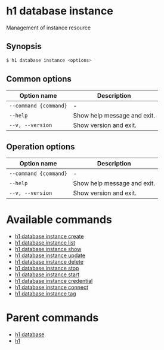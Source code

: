 
# h1 database instance

Management of instance resource

## Synopsis

```bash
$ h1 database instance <options>
```

## Common options

| Option name               | Description                 |
| ------------------------- | --------------------------- |
| ```--command {command}``` | -                           |
| ```--help```              | Show help message and exit. |
| ```--v, --version```      | Show version and exit.      |

## Operation options

| Option name               | Description                 |
| ------------------------- | --------------------------- |
| ```--command {command}``` | -                           |
| ```--help```              | Show help message and exit. |
| ```--v, --version```      | Show version and exit.      |

# Available commands

* [h1 database instance create](./create/README.md)
* [h1 database instance list](./list/README.md)
* [h1 database instance show](./show/README.md)
* [h1 database instance update](./update/README.md)
* [h1 database instance delete](./delete/README.md)
* [h1 database instance stop](./stop/README.md)
* [h1 database instance start](./start/README.md)
* [h1 database instance credential](./credential/README.md)
* [h1 database instance connect](./connect/README.md)
* [h1 database instance tag](./tag/README.md)

# Parent commands

* [h1 database](./../README.md)
* [h1](./../../README.md)
